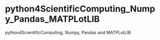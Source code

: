 # python4ScientificComputing_Numpy_Pandas_MATPLotLIB
python4ScientificComputing, Numpy, Pandas and MATPLotLIB
